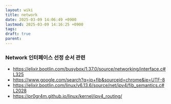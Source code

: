 ```yaml
---
layout: wiki
title: network
date: 2025-03-09 14:06:49 +0900
lastmod: 2025-03-09 14:16:25 +0900
tags: 
draft: true
parent: 
---
```


### Network 인터페이스 선정 순서 관련
- https://elixir.bootlin.com/busybox/1.37.0/source/networking/interface.c#L325
- https://www.google.com/search?q=ip+fib&sourceid=chrome&ie=UTF-8
- https://elixir.bootlin.com/linux/v6.13.6/source/net/ipv4/fib_semantics.c#L2028
- https://pr0gr4m.github.io/linux/kernel/ipv4_routing/